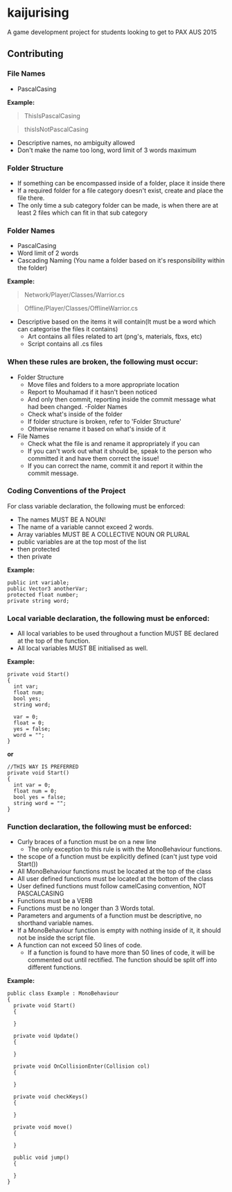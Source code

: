 # kaijurising
A game development project for students looking to get to PAX AUS 2015

## Contributing

### File Names
- PascalCasing

**Example:**

>ThisIsPascalCasing

>thisIsNotPascalCasing

- Descriptive names, no ambiguity allowed
- Don't make the name too long, word limit of 3 words maximum

### Folder Structure
- If something can be encompassed inside of a folder, place it inside there
- If a required folder for a file category doesn't exist, create and place the file there.
- The only time a sub category folder can be made, is when there are at least 2 files which can fit in that sub category

### Folder Names
- PascalCasing
- Word limit of 2 words
- Cascading Naming (You name a folder based on it's responsibility within the folder)

**Example:**

> Network/Player/Classes/Warrior.cs

> Offline/Player/Classes/OfflineWarrior.cs

- Descriptive based on the items it will contain(It must be a word which can categorise the files it contains)
  - Art contains all files related to art (png's, materials, fbxs, etc)
  - Script contains all .cs files

### When these rules are broken, the following must occur:
- Folder Structure
  - Move files and folders to a more appropriate location
  - Report to Mouhamad if it hasn't been noticed
  - And only then commit, reporting inside the commit message what had been changed.
-Folder Names
  - Check what's inside of the folder
  - If folder structure is broken, refer to 'Folder Structure'
  - Otherwise rename it based on what's inside of it
- File Names
  - Check what the file is and rename it appropriately if you can
  - If you can't work out what it should be, speak to the person who committed it and have them correct the issue!
  - If you can correct the name, commit it and report it within the commit message.

### Coding Conventions of the Project

For class variable declaration, the following must be enforced:
- The names MUST BE A NOUN!
- The name of a variable cannot exceed 2 words.
- Array variables MUST BE A COLLECTIVE NOUN OR PLURAL
- public variables are at the top most of the list
- then protected
- then private

**Example:**

```
public int variable;
public Vector3 anotherVar;
protected float number;
private string word;
```

### Local variable declaration, the following must be enforced:
- All local variables to be used throughout a function MUST BE declared at the top of the function.
- All local variables MUST BE initialised as well.

**Example:**

```
private void Start()
{
  int var;
  float num;
  bool yes;
  string word;
            
  var = 0;
  float = 0;
  yes = false;
  word = "";
}
```

**or**

```
//THIS WAY IS PREFERRED
private void Start()
{
  int var = 0;
  float num = 0;
  bool yes = false;
  string word = "";
}
```

### Function declaration, the following must be enforced:
- Curly braces of a function must be on a new line
  - The only exception to this rule is with the MonoBehaviour functions.
- the scope of a function must be explicitly defined (can't just type void Start())
- All MonoBehaviour functions must be located at the top of the class
- All user defined functions must be located at the bottom of the class
- User defined functions must follow camelCasing convention, NOT PASCALCASING
- Functions must be a VERB
- Functions must be no longer than 3 Words total.
- Parameters and arguments of a function must be descriptive, no shorthand variable names.
- If a MonoBehaviour function is empty with nothing inside of it, it should not be inside the script file.
- A function can not exceed 50 lines of code.
  - If a function is found to have more than 50 lines of code, it will be commented out until rectified. The function should be split off into different functions.

**Example:**

```
public class Example : MonoBehaviour
{
  private void Start()
  {
            
  }
            
  private void Update()
  {
            
  }
            
  private void OnCollisionEnter(Collision col)
  {
  
  }
            
  private void checkKeys()
  {
  
  }
            
  private void move()
  {
  
  }
            
  public void jump()
  {
  
  }
}
```
